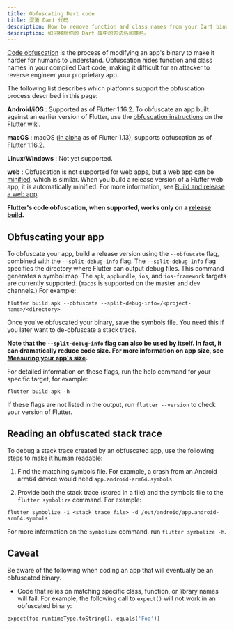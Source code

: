 ```yaml
---
title: Obfuscating Dart code
title: 混淆 Dart 代码
description: How to remove function and class names from your Dart binary.
description: 如何移除你的 Dart 库中的方法名和类名。
---
```


[Code obfuscation][] is the process of modifying an
app's binary to make it harder for humans to understand.
Obfuscation hides function and class names in your
compiled Dart code, making it difficult for an attacker
to reverse engineer your proprietary app.

The following list describes which platforms
support the obfuscation process described in
this page:

**Android**/**iOS**
: Supported as of Flutter 1.16.2.  To obfuscate
  an app built against an earlier version of Flutter,
  use the [obfuscation instructions][] on the Flutter wiki.

**macOS**
: macOS ([in alpha][] as of Flutter 1.13),
  supports obfuscation as of Flutter 1.16.2.

**Linux**/**Windows**
: Not yet supported.

**web**
: Obfuscation is not supported for web apps,
  but a web app can be [minified][],
  which is similar. When you build a
  release version of a Flutter web app, it
  is automatically minified. For more information,
  see [Build and release a web app][].

**Flutter's code obfuscation, when supported, works
only on a [release build][].**

## Obfuscating your app

To obfuscate your app, build a release
version using the `--obfuscate` flag,
combined with the `--split-debug-info` flag.
The `--split-debug-info` flag specifies the
directory where Flutter can output debug files.
This command generates a symbol map.
The `apk`, `appbundle`, `ios`, and `ios-framework`
targets are currently supported. (`macos` is
supported on the master and dev channels.)
For example:

```terminal
flutter build apk --obfuscate --split-debug-info=/<project-name>/<directory>
```

Once you've obfuscated your binary, save
the symbols file. You need this if you later
want to de-obfuscate a stack trace.

**Note that the `--split-debug-info` flag can also
be used by itself. In fact, it can dramatically
reduce code size. For more information on
app size, see [Measuring your app's size][].**

For detailed information on these flags, run
the help command for your specific target, for example:

```terminal
flutter build apk -h
```

If these flags are not listed in the output,
run `flutter --version` to check your version of Flutter.

## Reading an obfuscated stack trace

To debug a stack trace created by an obfuscated app,
use the following steps to make it human readable:

1. Find the matching symbols file.
   For example, a crash from an Android arm64
   device would need `app.android-arm64.symbols`.

1. Provide both the stack trace (stored in a file)
   and the symbols file to the `flutter symbolize` command.
   For example:

```terminal
flutter symbolize -i <stack trace file> -d /out/android/app.android-arm64.symbols 
```

   For more information on the `symbolize` command,
   run `flutter symbolize -h`.

## Caveat

Be aware of the following when coding an app that will
eventually be an obfuscated binary.

* Code that relies on matching specific class, function,
  or library names will fail.
  For example, the following call to `expect()` will not
  work in an obfuscated binary:

<!-- skip -->
```dart
expect(foo.runtimeType.toString(), equals('Foo'))
```


[Build and release a web app]: /docs/deployment/web
[Code obfuscation]: https://en.wikipedia.org/wiki/Obfuscation_(software)
[in alpha]: /desktop
[Measuring your app's size]: /docs/perf/app-size
[minified]: https://en.wikipedia.org/wiki/Minification_(programming)
[obfuscation instructions]: {{site.github}}/flutter/flutter/wiki/Obfuscating-Dart-Code
[release build]: /docs/testing/build-modes

